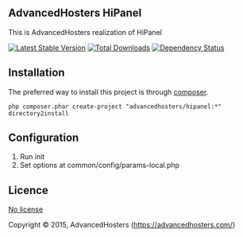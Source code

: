 AdvancedHosters HiPanel
-----------------------

This is AdvancedHosters realization of HiPanel

[![Latest Stable Version](https://poser.pugx.org/advancedhosters/hipanel/v/stable.png)](https://packagist.org/packages/advancedhosters/hipanel)
[![Total Downloads](https://poser.pugx.org/advancedhosters/hipanel/downloads.png)](https://packagist.org/packages/advancedhosters/hipanel)
[![Dependency Status](https://www.versioneye.com/php/advancedhosters:hipanel/dev-master/badge.svg)](https://www.versioneye.com/php/advancedhosters:hipanel/dev-master)

## Installation

The preferred way to install this project is through [composer](http://getcomposer.org/download/).

```
php composer.phar create-project "advancedhosters/hipanel:*" directory2install
```

## Configuration

1. Run init
2. Set options at common/config/params-local.php

## Licence

[No license](http://choosealicense.com/licenses/no-license)

Copyright © 2015, AdvancedHosters (https://advancedhosters.com/)
